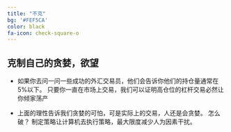 ```yaml
---
title: "不克"
bg: '#FEF5CA'
color: black
fa-icon: check-square-o
---
```



## 克制自己的贪婪，欲望

* 如果你去问一问一些成功的外汇交易员，他们会告诉你他们的持仓量通常在5%以下。 只要你一直在市场上交易，我们可以证明高仓位的杠杆交易必然让你倾家荡产

* 上面的理性告诉我们贪婪的可怕，可是实际上的交易，人还是会贪婪。 怎么破？ 制定策略让计算机去执行策略，最大限度减少人为因素干扰。

